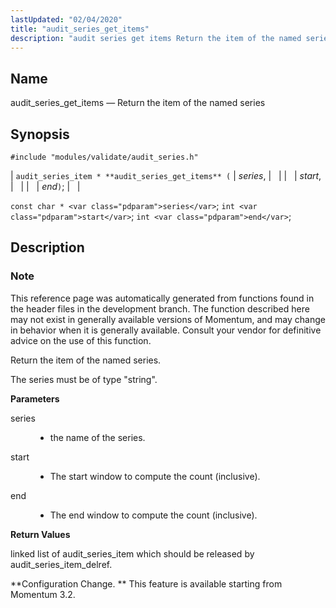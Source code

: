 ```yaml
---
lastUpdated: "02/04/2020"
title: "audit_series_get_items"
description: "audit series get items Return the item of the named series audit series item audit series get items series start end const char series int start int end This reference page was automatically generated from functions found in the header files in the development branch The function described here may..."
---
```


<a name="apis.audit_series_get_items"></a> 
## Name

audit_series_get_items — Return the item of the named series

## Synopsis

`#include "modules/validate/audit_series.h"`

| `audit_series_item * **audit_series_get_items** (` | <var class="pdparam">series</var>, |   |
|   | <var class="pdparam">start</var>, |   |
|   | <var class="pdparam">end</var>`)`; |   |

`const char * <var class="pdparam">series</var>`;
`int <var class="pdparam">start</var>`;
`int <var class="pdparam">end</var>`;<a name="idp47202048"></a> 
## Description

### Note

This reference page was automatically generated from functions found in the header files in the development branch. The function described here may not exist in generally available versions of Momentum, and may change in behavior when it is generally available. Consult your vendor for definitive advice on the use of this function.

Return the item of the named series.

The series must be of type "string".

**<a name="idp47205392"></a> Parameters**

<dl class="variablelist">

<dt>series</dt>

<dd>

- the name of the series.

</dd>

<dt>start</dt>

<dd>

- The start window to compute the count (inclusive).

</dd>

<dt>end</dt>

<dd>

- The end window to compute the count (inclusive).

</dd>

</dl>

**<a name="idp47212144"></a> Return Values**

linked list of audit_series_item which should be released by audit_series_item_delref.

**Configuration Change. ** This feature is available starting from Momentum 3.2.